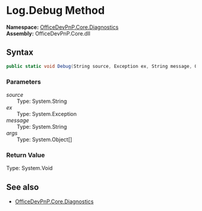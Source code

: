 # Log.Debug Method  
  

**Namespace:** [OfficeDevPnP.Core.Diagnostics](OfficeDevPnP.Core.Diagnostics.md)  
**Assembly:** OfficeDevPnP.Core.dll  
## Syntax
```C#
public static void Debug(String source, Exception ex, String message, Object[] args)
```
### Parameters
*source*  
&emsp;&emsp;Type: System.String  
*ex*  
&emsp;&emsp;Type: System.Exception  
*message*  
&emsp;&emsp;Type: System.String  
*args*  
&emsp;&emsp;Type: System.Object[]  
### Return Value
Type: System.Void  

## See also
- [OfficeDevPnP.Core.Diagnostics](OfficeDevPnP.Core.Diagnostics.md)
